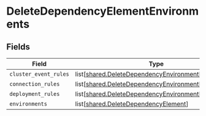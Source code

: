 # DeleteDependencyElementEnvironments


## Fields

| Field                                                                                                                    | Type                                                                                                                     | Required                                                                                                                 | Description                                                                                                              |
| ------------------------------------------------------------------------------------------------------------------------ | ------------------------------------------------------------------------------------------------------------------------ | ------------------------------------------------------------------------------------------------------------------------ | ------------------------------------------------------------------------------------------------------------------------ |
| `cluster_event_rules`                                                                                                    | list[[shared.DeleteDependencyEnvironmentRuleElement](undefined/models/shared/deletedependencyenvironmentruleelement.md)] | :heavy_minus_sign:                                                                                                       | N/A                                                                                                                      |
| `connection_rules`                                                                                                       | list[[shared.DeleteDependencyEnvironmentRuleElement](undefined/models/shared/deletedependencyenvironmentruleelement.md)] | :heavy_minus_sign:                                                                                                       | N/A                                                                                                                      |
| `deployment_rules`                                                                                                       | list[[shared.DeleteDependencyEnvironmentRuleElement](undefined/models/shared/deletedependencyenvironmentruleelement.md)] | :heavy_minus_sign:                                                                                                       | N/A                                                                                                                      |
| `environments`                                                                                                           | list[[shared.DeleteDependencyElement](undefined/models/shared/deletedependencyelement.md)]                               | :heavy_minus_sign:                                                                                                       | N/A                                                                                                                      |